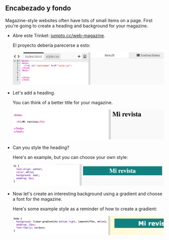 ## Encabezado y fondo

Magazine-style websites often have lots of small items on a page. First you're going to create a heading and background for your magazine.

+ Abre este Trinket: <a href="http://jumpto.cc/web-magazine" target="_blank">jumpto.cc/web-magazine</a>.
    
    El proyecto debería parecerse a esto:
    
    ![captura de pantalla](images/magazine-starter.png)

+ Let's add a heading.
    
    You can think of a better title for your magazine.
    
    ![captura de pantalla](images/magazine-heading.png)

+ Can you style the heading?
    
    Here's an example, but you can choose your own style:
    
    ![captura de pantalla](images/magazine-heading-style.png)

+ Now let's create an interesting background using a gradient and choose a font for the magazine.
    
    Here's some example style as a reminder of how to create a gradient:
    
    ![captura de pantalla](images/magazine-background.png)